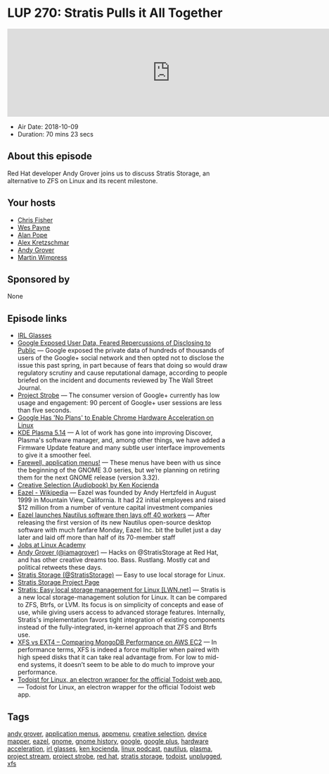 # LUP 270: Stratis Pulls it All Together

<iframe src="https://player.fireside.fm/v2/RUkczH-V+HHYutfTd?theme=dark" width="740" height="200" frameborder="0" scrolling="no"></iframe>

* Air Date: 2018-10-09
* Duration: 70 mins 23 secs

## About this episode

Red Hat developer Andy Grover joins us to discuss Stratis Storage, an alternative to ZFS on Linux and its recent milestone.

## Your hosts
* [Chris Fisher](https://linuxunplugged.com/hosts/chrislas)
* [Wes Payne](https://linuxunplugged.com/hosts/wes)
* [Alan Pope](https://linuxunplugged.com/guests/alanpope)
* [Alex Kretzschmar](https://linuxunplugged.com/guests/alexktz)
* [Andy Grover](https://linuxunplugged.com/guests/andygrover)
* [Martin Wimpress](https://linuxunplugged.com/guests/martinwimpress)

## Sponsored by

None



## Episode links

  * [IRL Glasses](https://www.kickstarter.com/projects/ivancash/irl-glasses-glasses-that-block-screens "IRL Glasses")
  * [Google Exposed User Data, Feared Repercussions of Disclosing to Public](https://www.wsj.com/articles/google-exposed-user-data-feared-repercussions-of-disclosing-to-public-1539017194?mod=e2twd "Google Exposed User Data, Feared Repercussions of Disclosing to Public") — Google exposed the private data of hundreds of thousands of users of the Google+ social network and then opted not to disclose the issue this past spring, in part because of fears that doing so would draw regulatory scrutiny and cause reputational damage, according to people briefed on the incident and documents reviewed by The Wall Street Journal.
  * [Project Strobe](https://www.blog.google/technology/safety-security/project-strobe/ "Project Strobe") — The consumer version of Google+ currently has low usage and engagement: 90 percent of Google+ user sessions are less than five seconds.
  * [Google Has 'No Plans' to Enable Chrome Hardware Acceleration on Linux](https://www.omgubuntu.co.uk/2018/10/hardware-acceleration-chrome-linux "Google Has 'No Plans' to Enable Chrome Hardware Acceleration on Linux")
  * [KDE Plasma 5.14](https://www.kde.org/announcements/plasma-5.14.0.php "KDE Plasma 5.14") — A lot of work has gone into improving Discover, Plasma's software manager, and, among other things, we have added a Firmware Update feature and many subtle user interface improvements to give it a smoother feel. 
  * [Farewell, application menus!](https://blogs.gnome.org/aday/2018/10/09/farewell-application-menus/ "Farewell, application menus!") — These menus have been with us since the beginning of the GNOME 3.0 series, but we’re planning on retiring them for the next GNOME release (version 3.32). 
  * [Creative Selection (Audiobook) by Ken Kocienda](https://www.audible.com/pd/Creative-Selection-Audiobook/B07D416JT3 "Creative Selection \(Audiobook\) by Ken Kocienda")
  * [Eazel - Wikipedia](https://en.wikipedia.org/wiki/Eazel "Eazel - Wikipedia") — Eazel was founded by Andy Hertzfeld in August 1999 in Mountain View, California. It had 22 initial employees and raised $12 million from a number of venture capital investment companies
  * [Eazel launches Nautilus software then lays off 40 workers](https://www.computerworld.com/article/2591416/operating-systems/eazel-launches-nautilus-software-then-lays-off-40-workers.html "Eazel launches Nautilus software then lays off 40 workers") — After releasing the first version of its new Nautilus open-source desktop software with much fanfare Monday, Eazel Inc. bit the bullet just a day later and laid off more than half of its 70-member staff
  * [Jobs at Linux Academy](https://jobs.lever.co/linuxacademy/ "Jobs at Linux Academy")
  * [Andy Grover (@iamagrover)](https://twitter.com/iamagrover "Andy Grover \(@iamagrover\)") — Hacks on @StratisStorage at Red Hat, and has other creative dreams too. Bass. Rustlang. Mostly cat and political retweets these days.
  * [Stratis Storage (@StratisStorage)](https://twitter.com/stratisstorage "Stratis Storage \(@StratisStorage\)") — Easy to use local storage for Linux. 
  * [Stratis Storage Project Page](https://stratis-storage.github.io/ "Stratis Storage Project Page")
  * [Stratis: Easy local storage management for Linux [LWN.net]](https://lwn.net/Articles/755454/ "Stratis: Easy local storage management for Linux \[LWN.net\]") — Stratis is a new local storage-management solution for Linux. It can be compared to ZFS, Btrfs, or LVM. Its focus is on simplicity of concepts and ease of use, while giving users access to advanced storage features. Internally, Stratis's implementation favors tight integration of existing components instead of the fully-integrated, in-kernel approach that ZFS and Btrfs use. 
  * [XFS vs EXT4 – Comparing MongoDB Performance on AWS EC2](https://scalegrid.io/blog/xfs-vs-ext4-comparing-mongodb-performance-on-aws-ec2/ "XFS vs EXT4 – Comparing MongoDB Performance on AWS EC2") — In performance terms, XFS is indeed a force multiplier when paired with high speed disks that it can take real advantage from. For low to mid-end systems, it doesn’t seem to be able to do much to improve your performance.
  * [Todoist for Linux, an electron wrapper for the official Todoist web app.](https://github.com/cyfrost/todoist-linux "Todoist for Linux, an electron wrapper for the official Todoist web app.") — Todoist for Linux, an electron wrapper for the official Todoist web app.



## Tags

[andy grover](https://linuxunplugged.com/tags/andy%20grover), [application menus](https://linuxunplugged.com/tags/application%20menus), [appmenu](https://linuxunplugged.com/tags/appmenu), [creative selection](https://linuxunplugged.com/tags/creative%20selection), [device mapper](https://linuxunplugged.com/tags/device%20mapper), [eazel](https://linuxunplugged.com/tags/eazel), [gnome](https://linuxunplugged.com/tags/gnome), [gnome history](https://linuxunplugged.com/tags/gnome%20history), [google](https://linuxunplugged.com/tags/google), [google plus](https://linuxunplugged.com/tags/google%20plus), [hardware acceleration](https://linuxunplugged.com/tags/hardware%20acceleration), [irl glasses](https://linuxunplugged.com/tags/irl%20glasses), [ken kocienda](https://linuxunplugged.com/tags/ken%20kocienda), [linux podcast](https://linuxunplugged.com/tags/linux%20podcast), [nautilus](https://linuxunplugged.com/tags/nautilus), [plasma](https://linuxunplugged.com/tags/plasma), [project stream](https://linuxunplugged.com/tags/project%20stream), [project strobe](https://linuxunplugged.com/tags/project%20strobe), [red hat](https://linuxunplugged.com/tags/red%20hat), [stratis storage](https://linuxunplugged.com/tags/stratis%20storage), [todoist](https://linuxunplugged.com/tags/todoist), [unplugged](https://linuxunplugged.com/tags/unplugged), [xfs](https://linuxunplugged.com/tags/xfs)